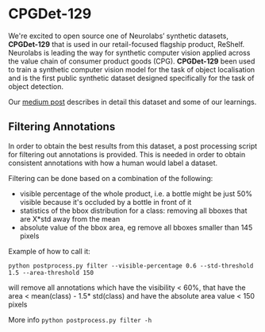 # CPGDet-129
We're excited to open source one of Neurolabs’ synthetic datasets, **CPGDet-129** that is used in our retail-focused flagship product, ReShelf. Neurolabs is leading the way for synthetic computer vision applied across the value chain of consumer product goods (CPG). **CPGDet-129** been used to train a synthetic computer vision model for the task of object localisation and is the first public synthetic dataset designed specifically for the task of object detection. 

Our [medium post](http://google.com) describes in detail this dataset and some of our learnings. 


## Filtering Annotations 
In order to obtain the best results from this dataset, a post processing script for filtering out annotations is provided. 
This is needed in order to obtain consistent annotations with how a human would label a dataset. 

Filtering can be done based on a combination of the following:

- visible percentage of the whole product, i.e. a bottle might be just 50% visible because it's occluded by a bottle in front of it
- statistics of the bbox distribution for a class: removing all bboxes that are X*std away from the mean
- absolute value of the bbox area, eg remove all bboxes smaller than 145 pixels

Example of how to call it:

`python postprocess.py filter --visible-percentage 0.6 --std-threshold 1.5 --area-threshold 150`

will remove all annotations which have the visibility < 60%, that have the area < mean(class) - 1.5* std(class) and have the absolute area value < 150 pixels

More info 
`python postprocess.py filter -h` 

